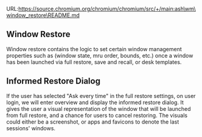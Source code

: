 URL:https://source.chromium.org/chromium/chromium/src/+/main:ash\wm\window_restore\README.md
## Window Restore

Window restore contains the logic to set certain window management properties
such as (window state, mru order, bounds, etc.) once a window has been launched
via full restore, save and recall, or desk templates.

## Informed Restore Dialog

If the user has selected "Ask every time" in the full restore settings, on user
login, we will enter overview and display the informed restore dialog. It gives
the user a visual representation of the window that will be launched from full
restore, and a chance for users to cancel restoring. The visuals could either be
a screenshot, or apps and favicons to denote the last sessions' windows.
